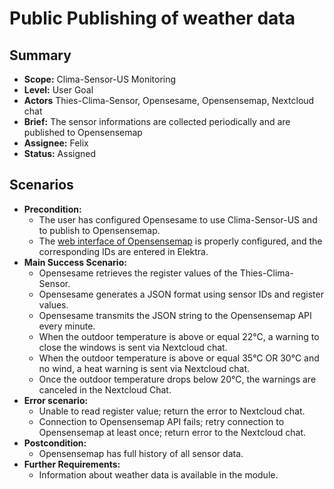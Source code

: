 # Public Publishing of weather data

## Summary

- **Scope:** Clima-Sensor-US Monitoring
- **Level:** User Goal
- **Actors** Thies-Clima-Sensor, Opensesame, Opensensemap, Nextcloud chat
- **Brief:** The sensor informations are collected periodically and are published to Opensensemap
- **Assignee:** Felix
- **Status:** Assigned

## Scenarios

- **Precondition:** 
	- The user has configured Opensesame to use Clima-Sensor-US and to publish to Opensensemap.
	- The [web interface of Opensensemap](www.opensensemap.org) is properly configured, and the corresponding IDs are entered in Elektra.
- **Main Success Scenario:** 
	- Opensesame retrieves the register values of the Thies-Clima-Sensor.
	- Opensesame generates a JSON format using sensor IDs and register values.
	- Opensesame transmits the JSON string to the Opensensemap API every minute.
	- When the outdoor temperature is above or equal 22°C, a warning to close the windows is sent via Nextcloud chat.
	- When the outdoor temperature is above or equal 35°C OR 30°C and no wind, a heat warning is sent via Nextcloud chat.
	- Once the outdoor temperature drops below 20°C, the warnings are canceled in the Nextcloud Chat.
- **Error scenario:**
	- Unable to read register value; return the error to Nextcloud chat.
	- Connection to Opensensemap API fails; retry connection to Opensensemap at least once; return error to the Nextcloud chat.
- **Postcondition:**
	- Opensensemap has full history of all sensor data.
- **Further Requirements:**
	- Information about weather data is available in the module.
